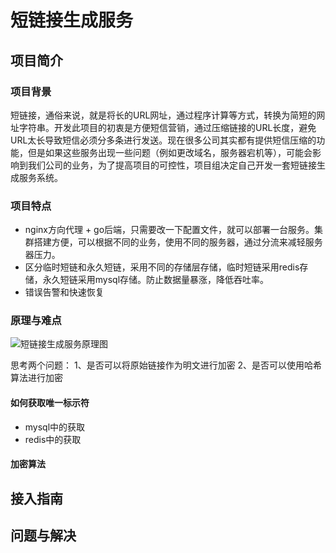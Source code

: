 # 短链接生成服务

## 项目简介

### 项目背景
短链接，通俗来说，就是将长的URL网址，通过程序计算等方式，转换为简短的网址字符串。开发此项目的初衷是方便短信营销，通过压缩链接的URL长度，避免URL太长导致短信必须分多条进行发送。现在很多公司其实都有提供短信压缩的功能，但是如果这些服务出现一些问题（例如更改域名，服务器宕机等），可能会影响到我们公司的业务，为了提高项目的可控性，项目组决定自己开发一套短链接生成服务系统。

### 项目特点
- nginx方向代理 + go后端，只需要改一下配置文件，就可以部署一台服务。集群搭建方便，可以根据不同的业务，使用不同的服务器，通过分流来减轻服务器压力。
- 区分临时短链和永久短链，采用不同的存储层存储，临时短链采用redis存储，永久短链采用mysql存储。防止数据量暴涨，降低吞吐率。
- 错误告警和快速恢复

### 原理与难点
![短链接生成服务原理图](https://github.com/wangsir0624/resources/blob/master/images/shortlinks_share/yuanli.png)

思考两个问题：
1、是否可以将原始链接作为明文进行加密
2、是否可以使用哈希算法进行加密

#### 如何获取唯一标示符
- mysql中的获取
- redis中的获取

#### 加密算法


## 接入指南

## 问题与解决